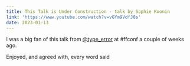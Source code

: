 ```yaml
---
title: This Talk is Under Construction - talk by Sophie Koonin
link: 'https://www.youtube.com/watch?v=vGYm9VdfJ8s'
date: 2023-01-13
---
```


I was a big fan of this talk from [@type\_error](https://social.lol/@sophie "Sophie on Mastodon") at #ffconf a couple of weeks ago.

Enjoyed, and agreed with, every word said
